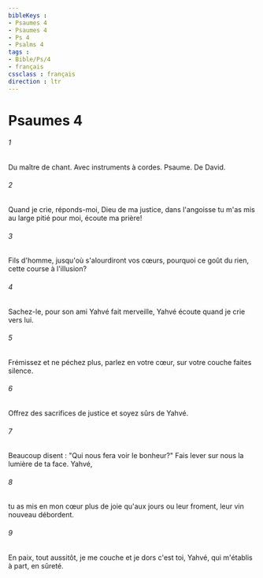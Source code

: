 ```yaml
---
bibleKeys : 
- Psaumes 4
- Psaumes 4
- Ps 4
- Psalms 4
tags : 
- Bible/Ps/4
- français
cssclass : français
direction : ltr
---
```


# Psaumes 4

###### 1
Du maître de chant. Avec instruments à cordes. Psaume. De David.
###### 2
Quand je crie, réponds-moi, Dieu de ma justice, dans l'angoisse tu m'as mis au large pitié pour moi, écoute ma prière!
###### 3
Fils d'homme, jusqu'où s'alourdiront vos cœurs, pourquoi ce goût du rien, cette course à l'illusion?
###### 4
Sachez-le, pour son ami Yahvé fait merveille, Yahvé écoute quand je crie vers lui.
###### 5
Frémissez et ne péchez plus, parlez en votre cœur, sur votre couche faites silence.
###### 6
Offrez des sacrifices de justice et soyez sûrs de Yahvé.
###### 7
Beaucoup disent : "Qui nous fera voir le bonheur?" Fais lever sur nous la lumière de ta face. Yahvé,
###### 8
tu as mis en mon cœur plus de joie qu'aux jours ou leur froment, leur vin nouveau débordent.
###### 9
En paix, tout aussitôt, je me couche et je dors c'est toi, Yahvé, qui m'établis à part, en sûreté.
